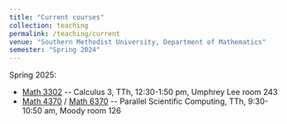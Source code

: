 ```yaml
---
title: "Current courses"
collection: teaching
permalink: /teaching/current
venue: "Southern Methodist University, Department of Mathematics"
semester: "Spring 2024"
---
```


Spring 2025:

* [Math 3302](/teaching/Math3302) -- Calculus 3, TTh, 12:30-1:50 pm, Umphrey Lee room 243
* [Math 4370](/teaching/Math4370) / [Math 6370](/teaching/Math6370) -- Parallel Scientific Computing, TTh, 9:30-10:50 am, Moody room 126
